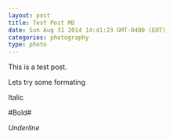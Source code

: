 ```yaml
---
layout: post
title: Test Post MD
date: Sun Aug 31 2014 14:41:23 GMT-0400 (EDT)
categories: photography
type: photo
---
```

﻿This is a test post. 


Lets try some formating


Italic


#Bold# 


_Underline_